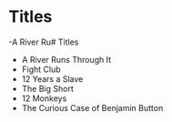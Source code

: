 # Titles

-A River Ru# Titles

- A River Runs Through It
- Fight Club
- 12 Years a Slave
- The Big Short
- 12 Monkeys
- The Curious Case of Benjamin Button
